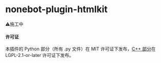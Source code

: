 # nonebot-plugin-htmlkit

⚠️施工中

#### 许可证

本插件的 Python 部分（所有 .py 文件）在 MIT 许可证下发布，[C++ 部分](./core)在 LGPL-2.1-or-later 许可证下发布。